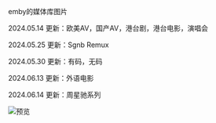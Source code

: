 emby的媒体库图片

2024.05.14 更新：欧美AV，国产AV，港台剧，港台电影，演唱会

2024.05.25 更新：Sgnb Remux

2024.05.30 更新：有码，无码

2024.06.13 更新：外语电影

2024.06.14 更新：周星驰系列

![预览](https://github.com/weizongxyz/Emby-Media_images/assets/38450244/7ff3eec8-b466-414a-9bb3-d0e662579426)
